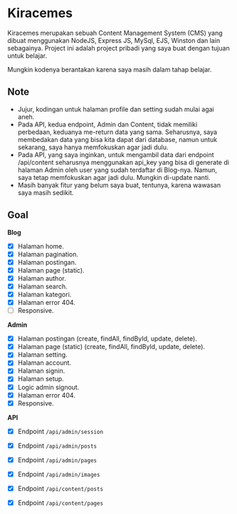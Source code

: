 # Kiracemes

Kiracemes merupakan sebuah Content Management System (CMS) yang dibuat menggunakan NodeJS, Express JS, MySql, EJS, Winston dan lain sebagainya. Project ini adalah project pribadi yang saya buat dengan tujuan untuk belajar.

Mungkin kodenya berantakan karena saya masih dalam tahap belajar.

## Note

- Jujur, kodingan untuk halaman profile dan setting sudah mulai agai aneh.
- Pada API, kedua endpoint, Admin dan Content, tidak memiliki perbedaan, keduanya me-return data yang sama. Seharusnya, saya membedakan data yang bisa kita dapat dari database, namun untuk sekarang, saya hanya memfokuskan agar jadi dulu.
- Pada API, yang saya inginkan, untuk mengambil data dari endpoint /api/content seharusnya menggunakan api_key yang bisa di generate di halaman Admin oleh user yang sudah terdaftar di Blog-nya. Namun, saya tetap memfokuskan agar jadi dulu. Mungkin di-update nanti.
- Masih banyak fitur yang belum saya buat, tentunya, karena wawasan saya masih sedikit.

## Goal

**Blog**

- [x] Halaman home.
- [x] Halaman pagination.
- [x] Halaman postingan.
- [x] Halaman page (static).
- [x] Halaman author.
- [x] Halaman search.
- [x] Halaman kategori.
- [x] Halaman error 404.
- [ ] Responsive.

**Admin**

- [x] Halaman postingan (create, findAll, findById, update, delete).
- [x] Halaman page (static) (create, findAll, findById, update, delete).
- [x] Halaman setting.
- [x] Halaman account.
- [x] Halaman signin.
- [x] Halaman setup.
- [x] Logic admin signout.
- [x] Halaman error 404.
- [x] Responsive.

**API**

- [x] Endpoint `/api/admin/session`
- [x] Endpoint `/api/admin/posts`
- [x] Endpoint `/api/admin/pages`
- [x] Endpoint `/api/admin/images`

- [x] Endpoint `/api/content/posts`
- [x] Endpoint `/api/content/pages`
